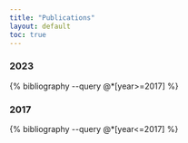 ```yaml
---
title: "Publications"
layout: default
toc: true
---
```



### 2023

{% bibliography --query @*[year>=2017] %}

### 2017

{% bibliography --query @*[year<=2017] %}
